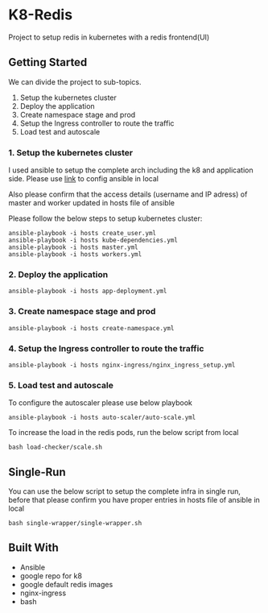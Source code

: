 # K8-Redis
Project to setup redis in kubernetes with a redis frontend(UI)
## Getting Started
We can divide the project to sub-topics.
1. Setup the kubernetes cluster
2. Deploy the application 
3. Create namespace stage and prod
4. Setup the Ingress controller to route the traffic 
5. Load test and autoscale 

### 1. Setup the kubernetes cluster
I used ansible to setup the complete arch including the k8 and application side. Please use [link](https://docs.ansible.com/ansible/latest/installation_guide/intro_installation.html#installing-the-control-machine) to config ansible in local 

Also please confirm that the access details (username and IP adress) of master and worker updated in hosts file of ansible

Please follow the below steps to setup kubernetes cluster:
```
ansible-playbook -i hosts create_user.yml
ansible-playbook -i hosts kube-dependencies.yml
ansible-playbook -i hosts master.yml
ansible-playbook -i hosts workers.yml
```

### 2. Deploy the application
```
ansible-playbook -i hosts app-deployment.yml
```

### 3. Create namespace stage and prod
```
ansible-playbook -i hosts create-namespace.yml
```

### 4. Setup the Ingress controller to route the traffic 
```
ansible-playbook -i hosts nginx-ingress/nginx_ingress_setup.yml
```

### 5. Load test and autoscale
To configure the autoscaler please use below playbook

```
ansible-playbook -i hosts auto-scaler/auto-scale.yml
```

To increase the load in the redis pods, run the below script from local
```
bash load-checker/scale.sh
```


## Single-Run
You can use the below script to setup the complete infra in single run, before that please confirm you have proper entries in hosts file of ansible in local

```
bash single-wrapper/single-wrapper.sh
```

## Built With
- Ansible
- google repo for k8
- google default redis images 
- nginx-ingress 
- bash
